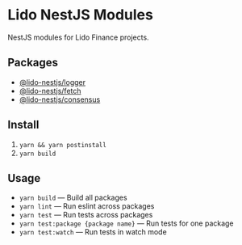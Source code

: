 # Lido NestJS Modules

NestJS modules for Lido Finance projects.

## Packages

- [@lido-nestjs/logger](/packages/logger/README.md)
- [@lido-nestjs/fetch](/packages/fetch/README.md)
- [@lido-nestjs/consensus](/packages/consensus/README.md)

## Install

1. `yarn && yarn postinstall`
2. `yarn build`

## Usage

- `yarn build` — Build all packages
- `yarn lint` — Run eslint across packages
- `yarn test` — Run tests across packages
- `yarn test:package {package name}` — Run tests for one package
- `yarn test:watch` — Run tests in watch mode
